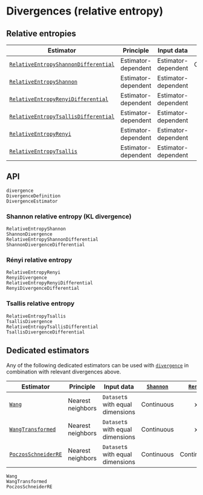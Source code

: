 # Divergences (relative entropy)

## Relative entropies

| Estimator                                    | Principle           | Input data                       | [`Shannon`](@ref) | [`Renyi`](@ref) | [`Tsallis`](@ref) |
| -------------------------------------------- | ------------------- | -------------------------------- | :---------------: | :-------------: | :---------------: |
| [`RelativeEntropyShannonDifferential`](@ref) | Estimator-dependent | Estimator-dependent              |    Continuous     |        x        |         x         |
| [`RelativeEntropyShannon`](@ref)             | Estimator-dependent | Estimator-dependent              |     Discrete      |        x        |         x         |
| [`RelativeEntropyRenyiDifferential`](@ref)   | Estimator-dependent | Estimator-dependent              |         x         |   Continuous    |         x         |
| [`RelativeEntropyTsallisDifferential`](@ref) | Estimator-dependent | Estimator-dependent              |         x         |        x        |    Continuous     |
| [`RelativeEntropyRenyi`](@ref)               | Estimator-dependent | Estimator-dependent              |         x         |    Discrete     |         x         |
| [`RelativeEntropyTsallis`](@ref)             | Estimator-dependent | Estimator-dependent              |         x         |        x        |     Discrete      |

## API

```@docs
divergence
DivergenceDefinition
DivergenceEstimator
```

### Shannon relative entropy (KL divergence)

```@docs
RelativeEntropyShannon
ShannonDivergence
RelativeEntropyShannonDifferential
ShannonDivergenceDifferential
```

### Rényi relative entropy

```@docs
RelativeEntropyRenyi
RenyiDivergence
RelativeEntropyRenyiDifferential
RenyiDivergenceDifferential
```

### Tsallis relative entropy

```@docs
RelativeEntropyTsallis
TsallisDivergence
RelativeEntropyTsallisDifferential
TsallisDivergenceDifferential
```

## Dedicated estimators

Any of the following dedicated estimators can be used with [`divergence`](@ref) in
combination with relevant divergences above.

| Estimator                                    | Principle           | Input data                       | [`Shannon`](@ref) | [`Renyi`](@ref) | [`Tsallis`](@ref) |
| -------------------------------------------- | ------------------- | -------------------------------- | :---------------: | :-------------: | :---------------: |
| [`Wang`](@ref)                               | Nearest neighbors   | `Dataset`s with equal dimensions |    Continuous     |        x        |         x         |
| [`WangTransformed`](@ref)                    | Nearest neighbors   | `Dataset`s with equal dimensions |    Continuous     |        x        |         x         |
| [`PoczosSchneiderRE`](@ref)                  | Nearest neighbors   | `Dataset`s with equal dimensions |    Continuous     |   Continuous    |    Continuous     |



```@docs
Wang
WangTransformed
PoczosSchneiderRE
```
